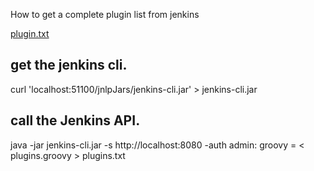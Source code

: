 How to get a complete plugin list from jenkins

[plugin.txt](https://gist.github.com/noqcks/d2f2156c7ef8955619d45d1fe6daeaa9)


## get the jenkins cli.
curl 'localhost:51100/jnlpJars/jenkins-cli.jar' > jenkins-cli.jar

## call the Jenkins API.
java -jar jenkins-cli.jar -s http://localhost:8080 -auth admin:<password> groovy = < plugins.groovy > plugins.txt